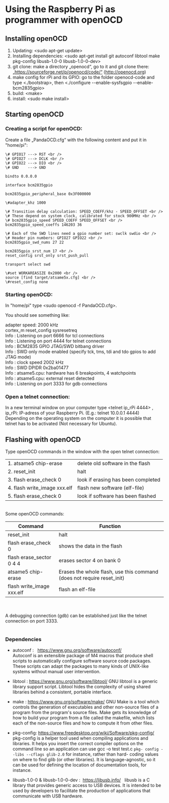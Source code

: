 # Using the Raspberry Pi as programmer with openOCD

## Installing openOCD 

1) Updating:  \<sudo apt-get update>
2) Installing dependencies:  \<sudo apt-get install git autoconf libtool make pkg-config libusb-1.0-0 libusb-1.0-0-dev>
3) git clone:  make a directory „openocd“, go to it and git clone there: „https://sourceforge.net/p/openocd/code/“ (http://openocd.org)
4) make config for rPi and its GPIO:  go to the folder openocd-code and type \<./bootstrap>, then \<./configure --enable-sysfsgpio --enable-bcm2835gpio>
5) build:  \<make>
6) install:  \<sudo make install>


## Starting openOCD

### Creating a script for openOCD:  

Create a file „PandaOCD.cfg“ with the following content and put it in "home/pi":
   

	\# GPIO17 ---> RST <br />
	\# GPIO27 ---> DCLK <br />
	\# GPIO22 ---> DIO <br />
	\# GND    ---> GND
	
	bindto 0.0.0.0
	
	interface bcm2835gpio
	
	bcm2835gpio_peripheral_base 0x3F000000
	
	\#adapter_khz 1000
	
	\# Transition delay calculation: SPEED_COEFF/khz - SPEED_OFFSET <br />
	\# These depend on system clock, calibrated for stock 900MHz <br />
	\# bcm2835gpio_speed SPEED_COEFF SPEED_OFFSET <br />
	bcm2835gpio_speed_coeffs 146203 36
	
	\# Each of the SWD lines need a gpio number set: swclk swdio <br />
	\# Header pin numbers: GPIO27 GPIO22 <br />
	bcm2835gpio_swd_nums 27 22
	
	bcm2835gpio_srst_num 17 <br />
	reset_config srst_only srst_push_pull
	
	transport select swd
	
	\#set WORKAREASIZE 0x2000 <br />
	source [find target/atsame5x.cfg] <br />
	\#reset_config none
	
	
### Starting openOCD:  

In "home/pi" type \<sudo openocd -f PandaOCD.cfg>.

You should see something like:

 adapter speed: 2000 kHz <br />
 cortex_m reset_config sysresetreq <br />
 Info : Listening on port 6666 for tcl connections <br />
 Info : Listening on port 4444 for telnet connections <br />
 Info : BCM2835 GPIO JTAG/SWD bitbang driver <br />
 Info : SWD only mode enabled (specify tck, tms, tdi and tdo gpios to add JTAG mode) <br />
 Info : clock speed 2002 kHz <br />
 Info : SWD DPIDR 0x2ba01477 <br />
 Info : atsame5.cpu: hardware has 6 breakpoints, 4 watchpoints <br />
 Info : atsame5.cpu: external reset detected <br />
 Info : Listening on port 3333 for gdb connections 

### Open a telnet connection:  

In a new terminal window on your computer type \<telnet ip_rPi 4444> , ip_rPi: IP-adress of your Raspberry Pi. (E.g.: telnet 10.0.0.1 4444) <br />
Depending on the operating system on the computer it is possible that telnet has to be activated (Not necessary for Ubuntu).

## Flashing with openOCD  

Type openOCD commands in the window with the open telnet connection:

|                              |                                     | 
|----------------------------- |  -----------------------------------|                       
|1. atsame5 chip-erase	       |   delete old software in the flash |
|2. reset_init	               |   halt                             |
|3. flash erase_check 0	       |   look if erasing has been completed |
|4. flash write_image xxx.elf  |   flash new software (elf-file)      |
|5. flash erase_check 0	       |   look if software has been flashed

<br />
Some openOCD commands: 

Command                            |  Function
---------------------------------- | ---------------------------------------------
reset_init                         |  halt
flash erase_check 0                |  shows the data in the flash
flash erase_sector 0 4 4           |  erases sector 4 on bank 0
atsame5 chip-erase                 |  Erases the whole flash, use this command (does not require reset_init)
flash write_image xxx.elf          |  flash an elf-file


<br />
<br />
A debugging connection (gdb) can be established just like the telnet connection on port 3333. 

<br />
<br />

### Dependencies

- autoconf :  	https://www.gnu.org/software/autoconf/  
	Autoconf is an extensible package of M4 macros that produce shell 	scripts to automatically configure software source code packages. 	These scripts can adapt the packages to many kinds of UNIX-like 	systems without manual user intervention.

- libtool :
	https://www.gnu.org/software/libtool/ 
	GNU libtool is a generic library support script. Libtool hides the 	complexity of using shared libraries behind a consistent, portable 	interface. 
	
- make :
	https://www.gnu.org/software/make/ 
	GNU Make is a tool which controls the generation of executables 	and other non-source files of a program from the program's source 	files. Make gets its knowledge of how to build your program from a 	file called the makefile, which lists each of the non-source files and 	how to compute it from other files.  
  
 - pkg-config: 
	https://www.freedesktop.org/wiki/Software/pkg-config/  	pkg-config is a helper tool used when compiling applications and 	libraries. It helps you insert the correct compiler options on the 	command line so an application can use gcc -o test test.c `pkg-	config --libs --cflags glib-2.0` for instance, rather than hard-	coding values on where to find glib (or other libraries). It is 	language-agnostic, so it can be used for defining the location of 	documentation tools, for instance. 
  
- libusb-1.0-0 & libusb-1.0-0-dev : 	https://libusb.info/  	libusb is a C library that provides generic access to USB devices. It 	is intended to be used by developers to facilitate the production of 	applications that communicate with USB hardware.
